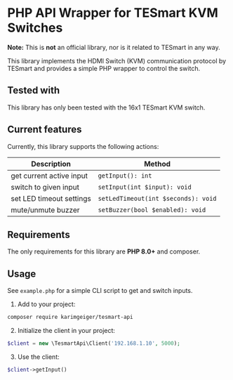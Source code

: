 # PHP API Wrapper for TESmart KVM Switches

**Note:** This is **not** an official library, nor is it related to TESmart in any way.

This library implements the HDMI Switch (KVM) communication protocol by TESmart and provides
a simple PHP wrapper to control the switch.

## Tested with

This library has only been tested with the 16x1 TESmart KVM switch.

## Current features

Currently, this library supports the following actions:

| Description              | Method                              |
|--------------------------|-------------------------------------|
| get current active input | `getInput(): int`                   |
| switch to given input    | `setInput(int $input): void`        |
| set LED timeout settings | `setLedTimeout(int $seconds): void` |
| mute/unmute buzzer       | `setBuzzer(bool $enabled): void`    |

## Requirements

The only requirements for this library are **PHP 8.0+** and composer. 

## Usage

See `example.php` for a simple CLI script to get and switch inputs.

1. Add to your project:

```bash
composer require karimgeiger/tesmart-api
```

2. Initialize the client in your project:

```php
$client = new \TesmartApi\Client('192.168.1.10', 5000);
```

3. Use the client:

```php
$client->getInput()
```